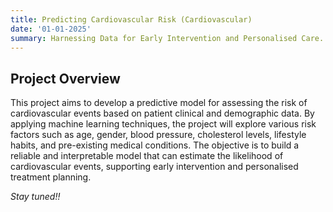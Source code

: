 ```yaml
---
title: Predicting Cardiovascular Risk (Cardiovascular)
date: '01-01-2025'
summary: Harnessing Data for Early Intervention and Personalised Care.
---
```




## Project Overview
This project aims to develop a predictive model for assessing the risk of cardiovascular events based on patient clinical and demographic data. By applying machine learning techniques, the project will explore various risk factors such as age, gender, blood pressure, cholesterol levels, lifestyle habits, and pre-existing medical conditions. The objective is to build a reliable and interpretable model that can estimate the likelihood of cardiovascular events, supporting early intervention and personalised treatment planning.

*Stay tuned!!*
